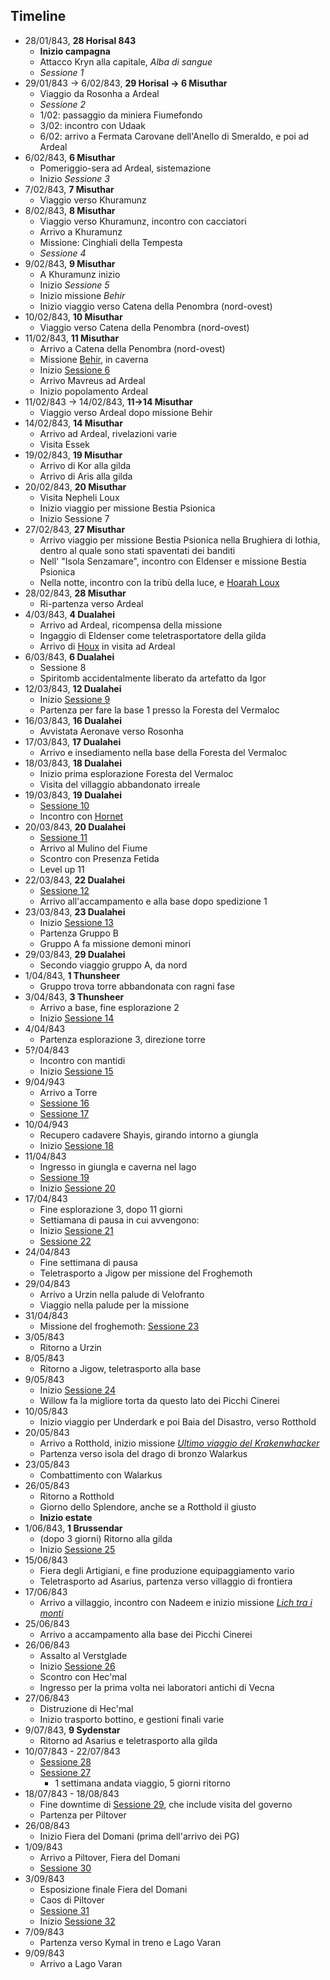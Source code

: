 ## Timeline

* 28/01/843, **28 Horisal 843**
	* **Inizio campagna**
	* Attacco Kryn alla capitale, *Alba di sangue*
	* *Sessione 1*
* 29/01/843 -> 6/02/843, **29 Horisal -> 6 Misuthar**
	* Viaggio da Rosonha a Ardeal
	* *Sessione 2*
	* 1/02: passaggio da miniera Fiumefondo
	* 3/02: incontro con Udaak
	* 6/02: arrivo a Fermata Carovane dell'Anello di Smeraldo, e poi ad Ardeal
* 6/02/843, **6 Misuthar**
	* Pomeriggio-sera ad Ardeal, sistemazione
	* Inizio *Sessione 3*
* 7/02/843, **7 Misuthar**
	* Viaggio verso Khuramunz
* 8/02/843, **8 Misuthar**
	* Viaggio verso Khuramunz, incontro con cacciatori
	* Arrivo a Khuramunz
	* Missione: Cinghiali della Tempesta
	* *Sessione 4*
* 9/02/843, **9 Misuthar**
	* A Khuramunz inizio
	* Inizio *Sessione 5*
	* Inizio missione *Behir*
	* Inizio viaggio verso Catena della Penombra (nord-ovest)
* 10/02/843, **10 Misuthar**
	* Viaggio verso Catena della Penombra (nord-ovest)
* 11/02/843, **11 Misuthar**
	* Arrivo a Catena della Penombra (nord-ovest)
	* Missione [Behir]({{site.baseurl}}/xho/quest#behir), in caverna
	* Inizio [Sessione 6]({{site.baseurl}}/xho/sessioni#sessione-6)
	* Arrivo Mavreus ad Ardeal
	* Inizio popolamento Ardeal
* 11/02/843 -> 14/02/843, **11->14 Misuthar**
	* Viaggio verso Ardeal dopo missione Behir
* 14/02/843, **14 Misuthar**
	* Arrivo ad Ardeal, rivelazioni varie
	* Visita Essek
* 19/02/843, **19 Misuthar**
	* Arrivo di Kor alla gilda
	* Arrivo di Aris alla gilda
* 20/02/843, **20 Misuthar**
	* Visita Nepheli Loux
	* Inizio viaggio per missione Bestia Psionica
	* Inizio Sessione 7
* 27/02/843, **27 Misuthar**
	* Arrivo viaggio per missione Bestia Psionica nella Brughiera di Iothia, dentro al quale sono stati spaventati dei banditi
	* Nell' "Isola Senzamare", incontro con Eldenser e missione Bestia Psionica
	* Nella notte, incontro con la tribù della luce, e [Hoarah Loux](npc#hoarah-loux)
* 28/02/843, **28 Misuthar**
	* Ri-partenza verso Ardeal
* 4/03/843, **4 Dualahei**
	* Arrivo ad Ardeal, ricompensa della missione
	* Ingaggio di Eldenser come teletrasportatore della gilda
	* Arrivo di [Houx](npc#houx-frestynn) in visita ad Ardeal
* 6/03/843, **6 Dualahei**
	* Sessione 8
	* Spiritomb accidentalmente liberato da artefatto da Igor
* 12/03/843, **12 Dualahei**
	* Inizio [Sessione 9]({{site.baseurl}}/xho/sessioni#sessione-9-il-villaggio-lungo-il-fiume)
	* Partenza per fare la base 1 presso la Foresta del Vermaloc
* 16/03/843, **16 Dualahei**
	* Avvistata Aeronave verso Rosonha
* 17/03/843, **17 Dualahei**
	* Arrivo e insediamento nella base della Foresta del Vermaloc
* 18/03/843, **18 Dualahei**
	* Inizio prima esplorazione Foresta del Vermaloc
	* Visita del villaggio abbandonato irreale
* 19/03/843, **19 Dualahei**
	* [Sessione 10]({{site.baseurl}}/xho/sessioni#sessione-10-soli-con-chi-è-solo)
	* Incontro con [Hornet](npc#hornet)
* 20/03/843, **20 Dualahei**
	* [Sessione 11]({{site.baseurl}}/xho/sessioni#sessione-11-jurassic-watermill)
	* Arrivo al Mulino del Fiume
	* Scontro con Presenza Fetida
	* Level up 11
* 22/03/843, **22 Dualahei**
	* [Sessione 12]({{site.baseurl}}/xho/sessioni#sessione-12-interludio-shopping-sogni-particolari)
	* Arrivo all'accampamento e alla base dopo spedizione 1
* 23/03/843, **23 Dualahei**
	* Inizio [Sessione 13]({{site.baseurl}}/xho/sessioni#sessione-13-nebbie-nebulose)
	* Partenza Gruppo B
	* Gruppo A fa missione demoni minori
* 29/03/843, **29 Dualahei**
	* Secondo viaggio gruppo A, da nord 
* 1/04/843, **1 Thunsheer**
	* Gruppo trova torre abbandonata con ragni fase
* 3/04/843, **3 Thunsheer**
	* Arrivo a base, fine esplorazione 2
	* Inizio [Sessione 14]({{site.baseurl}}/xho/sessioni#sessione-14-lame-sugli-alberi)
* 4/04/843
	* Partenza esplorazione 3, direzione torre
* 5?/04/843
	* Incontro con mantidi
	* Inizio [Sessione 15]({{site.baseurl}}/xho/sessioni#sessione-15-nebbia-sui-monti)
* 9/04/943
	* Arrivo a Torre
	* [Sessione 16]({{site.baseurl}}/xho/sessioni#sessione-16-shayis-di-hellfire)
	* [Sessione 17]({{site.baseurl}}/xho/sessioni#sessione-17-lo-studioso-e-il-burattinaio)
* 10/04/943
	* Recupero cadavere Shayis, girando intorno a giungla	
	* Inizio [Sessione 18]({{site.baseurl}}/xho/sessioni#sessione-18-occhi-nella-giungla)
* 11/04/843
	* Ingresso in giungla e caverna nel lago
	* [Sessione 19]({{site.baseurl}}/xho/sessioni#sessione-19-la-forza-del-sentimento)
	* Inizio [Sessione 20]({{site.baseurl}}/xho/sessioni#sessione-20-mens-sana)
* 17/04/843
	* Fine esplorazione 3, dopo 11 giorni
	* Settiamana di pausa in cui avvengono:
	* Inizio [Sessione 21]({{site.baseurl}}/xho/sessioni#sessione-21-la-marcia-di-urzin)
	* [Sessione 22]({{site.baseurl}}/xho/sessioni#sessione-22-cyber-vs-demon)
* 24/04/843
	* Fine settimana di pausa
	* Teletrasporto a Jigow per missione del Froghemoth
* 29/04/843
	* Arrivo a Urzin nella palude di Velofranto
	* Viaggio nella palude per la missione
* 31/04/843
	* Missione del froghemoth: [Sessione 23]({{site.baseurl}}/xho/sessioni#sessione-23-anfibi-sgraditi)
* 3/05/843
	* Ritorno a Urzin
* 8/05/843
	* Ritorno a Jigow, teletrasporto alla base
* 9/05/843
	* Inizio [Sessione 24]({{site.baseurl}}/xho/sessioni#sessione-24-ultimo-viaggio-del-krakenwhacker)
	* Willow fa la migliore torta da questo lato dei Picchi Cinerei
* 10/05/843
	* Inizio viaggio per Underdark e poi Baia del Disastro, verso Rotthold
* 20/05/843
	* Arrivo a Rotthold, inizio missione [*Ultimo viaggio del Krakenwhacker*]({{site.baseurl}}/xho/quest#ultimo-viaggio-del-krakenwhacker)
	* Partenza verso isola del drago di bronzo Walarkus
* 23/05/843
	* Combattimento con Walarkus
* 26/05/843
	* Ritorno a Rotthold
	* Giorno dello Splendore, anche se a Rotthold il giusto
	* **Inizio estate**
* 1/06/843, **1 Brussendar**
	* (dopo 3 giorni) Ritorno alla gilda
	* Inizio [Sessione 25]({{site.baseurl}}/xho/sessioni#sessione-25-assalto-alla-valle-oscura)
* 15/06/843
	* Fiera degli Artigiani, e fine produzione equipaggiamento vario
	* Teletrasporto ad Asarius, partenza verso villaggio di frontiera
* 17/06/843
	* Arrivo a villaggio, incontro con Nadeem e inizio missione [*Lich tra i monti*]({{site.baseurl}}/xho/quest#lich-tra-i-monti)
* 25/06/843
	* Arrivo a accampamento alla base dei Picchi Cinerei
* 26/06/843
	* Assalto al Verstglade
	* Inizio [Sessione 26]({{site.baseurl}}/xho/sessioni#sessione-26)
	* Scontro con Hec'mal
	* Ingresso per la prima volta nei laboratori antichi di Vecna
* 27/06/843
	* Distruzione di Hec'mal
	* Inizio trasporto bottino, e gestioni finali varie
* 9/07/843, **9 Sydenstar**
	* Ritorno ad Asarius e teletrasporto alla gilda
* 10/07/843 - 22/07/843
	* [Sessione 28]({{site.baseurl}}/xho/sessioni#sessione-28)
	* [Sessione 27]({{site.baseurl}}/xho/sessioni#sessione-27)
		* 1 settimana andata viaggio, 5 giorni ritorno
* 18/07/843 - 18/08/843
	* Fine downtime di [Sessione 29]({{site.baseurl}}/xho/sessioni#sessione-29), che include visita del governo
	* Partenza per Piltover
* 26/08/843
	* Inizio Fiera del Domani (prima dell'arrivo dei PG)
* 1/09/843
	* Arrivo a Piltover, Fiera del Domani
	* [Sessione 30]({{site.baseurl}}/xho/sessioni#sessione-30)
* 3/09/843
	* Esposizione finale Fiera del Domani
	* Caos di Piltover
	* [Sessione 31]({{site.baseurl}}/xho/sessioni#sessione-31)
	* Inizio [Sessione 32]({{site.baseurl}}/xho/sessioni#sessione-32)
* 7/09/843
	* Partenza verso Kymal in treno e Lago Varan
* 9/09/843
	* Arrivo a Lago Varan